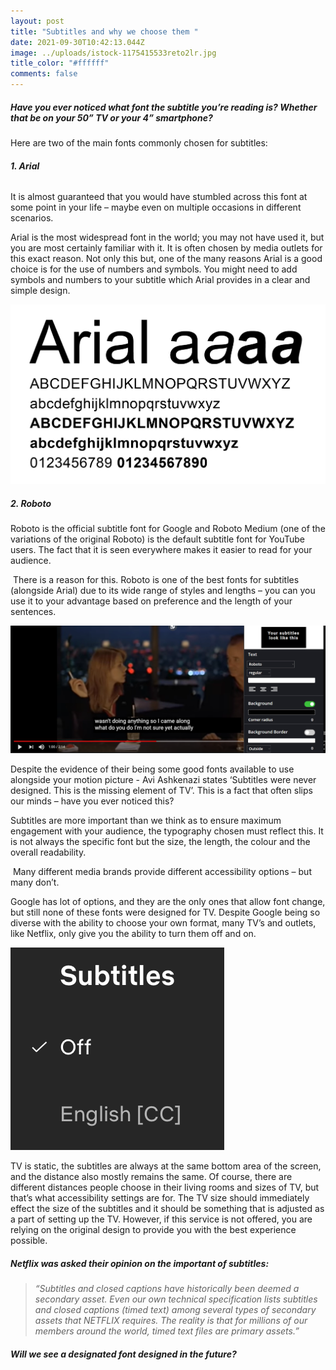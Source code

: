 ```yaml
---
layout: post
title: "Subtitles and why we choose them "
date: 2021-09-30T10:42:13.044Z
image: ../uploads/istock-1175415533reto2lr.jpg
title_color: "#ffffff"
comments: false
---
```

##### Have you ever noticed what font the subtitle you’re reading is? Whether that be on your 50” TV or your 4” smartphone?

Here are two of the main fonts commonly chosen for subtitles:

###### ***1. Arial***

It is almost guaranteed that you would have stumbled across this font at some point in your life – maybe even on multiple occasions in different scenarios. 

Arial is the most widespread font in the world; you may not have used it, but you are most certainly familiar with it. It is often chosen by media outlets for this exact reason. Not only this but, one of the many reasons Arial is a good choice is for the use of numbers and symbols. You might need to add symbols and numbers to your subtitle which Arial provides in a clear and simple design.

![](../uploads/arial_header_930x530-01.png)

##### ***2. Roboto***

Roboto is the official subtitle font for Google and Roboto Medium (one of the variations of the original Roboto) is the default subtitle font for YouTube users. The fact that it is seen everywhere makes it easier to read for your audience.

 There is a reason for this. Roboto is one of the best fonts for subtitles (alongside Arial) due to its wide range of styles and lengths – you can you use it to your advantage based on preference and the length of your sentences.

![](../uploads/image-8.png)

Despite the evidence of their being some good fonts available to use alongside your motion picture - Avi Ashkenazi states ‘Subtitles were never designed. This is the missing element of TV’. This is a fact that often slips our minds – have you ever noticed this?

Subtitles are more important than we think as to ensure maximum engagement with your audience, the typography chosen must reflect this. It is not always the specific font but the size, the length, the colour and the overall readability. 

 Many different media brands provide different accessibility options – but many don’t.  

Google has lot of options, and they are the only ones that allow font change, but still none of these fonts were designed for TV. Despite Google being so diverse with the ability to choose your own format, many TV’s and outlets, like Netflix, only give you the ability to turn them off and on. 

![](../uploads/screenshot-2021-12-16-at-09.22.34.png)

TV is static, the subtitles are always at the same bottom area of the screen, and the distance also mostly remains the same. Of course, there are different distances people choose in their living rooms and sizes of TV, but that’s what accessibility settings are for. The TV size should immediately effect the size of the subtitles and it should be something that is adjusted as a part of setting up the TV. However, if this service is not offered, you are relying on the original design to provide you with the best experience possible. 

##### **Netflix** was asked their opinion on the important of subtitles:

> *“Subtitles and closed captions have historically been deemed a secondary asset. Even our own technical specification lists subtitles and closed captions (timed text) among several types of secondary assets that NETFLIX requires. The reality is that for millions of our members around the world, timed text files are primary assets.”*

##### Will we see a designated font designed in the future?